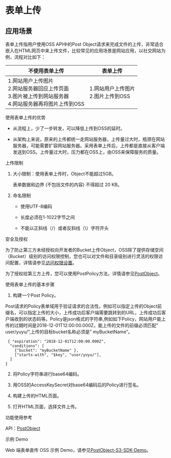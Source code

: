 #  表单上传
##  应用场景

 表单上传指用户使用OSS API中的Post Object请求来完成文件的上传，非常适合嵌入在HTML网页中来上传文件，比较常见的应用场景是网站应用，以社交网站为例，流程对比如下：

|不使用表单上传|表单上传|
|-|-|
|1.网站用户上传图片<br>2.网站服务器回应上传页面<br>3.图片被上传到网站服务器<br>4.网站服务器再将图片上传到OSS|1.网站用户上传图片<br>2.图片上传到OSS|

使用表单上传的优势

+ 从流程上，少了一步转发，可以降低上传到OSS的延时。

+ 从架构上来说，原来的上传都统一走网站服务器，上传量过大时，瓶颈在网站服务器，可能需要扩容网站服务器。采用表单上传后，上传都是直接从客户端发送到OSS。上传量过大时，压力都在OSS上，由OSS来保障服务的质量。

上传限制

1. 大小限制：使用表单上传时，Object不能超过5GB。

   表单数据和边界 (不包括文件的内容) 不得超过 20 KB。
2. 命名限制

   + 使用UTF-8编码

   + 长度必须在1-1022字节之间

   + 不能以正斜线（/）或者反斜线（\）字符开头

 

安全及授权

为了防止第三方未经授权向开发者的Bucket上传Object，OSS除了提供存储空间（Bucket）级别的访问权限控制，您也可以对文件和目录级别进行灵活的权限访问配置，详情请参见[访问权限设置](../../Operation-Guide/Manage-Bucket/Set-Bucket-Policy-2.md)。

为了授权给第三方上传，您可以使用PostPolicy方法，详情请参见[PostObject](../../API-Reference-S3-Compatible/Compatibility-API/Post-Object-2.md)。

 

使用表单上传的基本步骤

1. 构建一个Post Policy。

Post请求的Policy表单域用于验证请求的合法性。例如可以指定上传的Object前缀名，可以指定上传的大小，上传成功后客户端需要跳转到的URL，上传成功后客户端收到的状态码等。Policy是json格式的字符串,例如如下Policy，网站用户能上传的过期时间是2018-12-01T12:00:00.000Z，能上传的文件的前缀必须匹配” user/yuyu/”,上传的目标bucket名称必须是” myBucketName”。
```
 { "expiration": "2018-12-01T12:00:00.000Z",
  "conditions": [
    {"bucket": "myBucketName" },
    ["starts-with", "$key", "user/yuyu/"],
  ]
}
```
2. 将Policy字符串进行base64编码。

3. 用OSS的AccessKeySecret对base64编码后的Policy进行签名。

4. 构建上传的HTML页面。

5. 打开HTML页面，选择文件上传。



功能使用参考

API：[PostObject](https://docs.jdcloud.com/cn/object-storage-service/post-object-2)

示例 Demo

Web 端表单直传 OSS 示例 Demo，请参见[PostObject-S3-SDK-Demo](https://downloads.s3.cn-north-1.jcloudcs.com/Demo/postObject_S3_SDK_JAVA_Demo.zip)。

